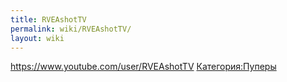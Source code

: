 ```yaml
---
title: RVEAshotTV
permalink: wiki/RVEAshotTV/
layout: wiki
---
```


<https://www.youtube.com/user/RVEAshotTV>
[Категория:Пуперы](Категория:Пуперы "wikilink")
